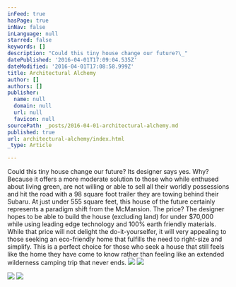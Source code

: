```yaml
---
inFeed: true
hasPage: true
inNav: false
inLanguage: null
starred: false
keywords: []
description: "Could this tiny house change our future?\_"
datePublished: '2016-04-01T17:09:04.535Z'
dateModified: '2016-04-01T17:08:58.999Z'
title: Architectural Alchemy
author: []
authors: []
publisher:
  name: null
  domain: null
  url: null
  favicon: null
sourcePath: _posts/2016-04-01-architectural-alchemy.md
published: true
url: architectural-alchemy/index.html
_type: Article

---
```

Could this tiny house change our future? Its designer says yes.  Why? Because it offers a more moderate solution to those who while enthused about living green, are not willing or able to sell all their worldly possessions and hit the road with a 98 square foot trailer they are towing behind their Subaru.  At just under 555 square feet, this house of the future certainly represents a paradigm shift from the McMansion.  The price? The designer hopes to be able to build the house (excluding land) for under $70,000 while using leading edge technology and 100% earth friendly materials.  While that price will not delight the do-it-yourselfer, it will very appealing to those seeking an eco-friendly home that fulfills the need to right-size and simplify.  This is a perfect choice for those who seek a house that still feels like the home they have come to know rather than feeling like an extended wilderness camping trip that never ends. ![](https://the-grid-user-content.s3-us-west-2.amazonaws.com/27f4a76e-7ff3-412b-8d27-94fc5de695af.jpg)
![](https://the-grid-user-content.s3-us-west-2.amazonaws.com/3ec48a43-b8f1-429e-b56c-1c902dd195bb.jpg)

  
![](https://the-grid-user-content.s3-us-west-2.amazonaws.com/68c278e9-63c5-4251-bb3c-0770c9ab671d.jpg)
![](https://the-grid-user-content.s3-us-west-2.amazonaws.com/9608d93f-a72c-432e-b9aa-9dfc965ed69b.jpg)